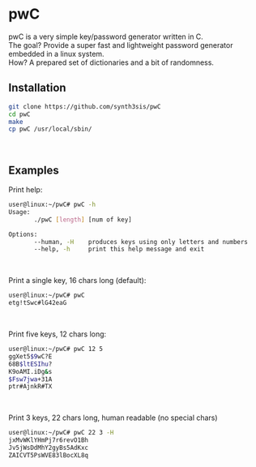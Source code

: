 # pwC

pwC is a very simple key/password generator written in C.
<br>
The goal? Provide a super fast and lightweight password generator embedded in a linux system.
<br>
How? A prepared set of dictionaries and a bit of randomness.
<br>

## Installation

```bash
git clone https://github.com/synth3sis/pwC
cd pwC
make
cp pwC /usr/local/sbin/
```

<br>

## Examples
Print help:
```bash
user@linux:~/pwC# pwC -h
Usage:
       ./pwC [length] [num of key]

Options:
       --human, -H    produces keys using only letters and numbers
       --help, -h     print this help message and exit
```

<br>

Print a single key, 16 chars long (default):

```bash
user@linux:~/pwC# pwC
etg!tSwc#lG42eaG
```

<br>

Print five keys, 12 chars long:

```bash
user@linux:~/pwC# pwC 12 5
ggXet5$9wC?E
68B$ltESIhu?
K9oAMI.iDg&s
$Fsw7jwa+31A
ptr#AjnkR#TX
```
<br>

Print 3 keys, 22 chars long, human readable (no special chars)

```bash
user@linux:~/pwC# pwC 22 3 -H
jxMvWKlYHmPj7r6revO1Bh
Jv5jWsDdMhY2gyBs5AdKxc
ZAICVT5PsWVE83lBocXL8q
```
